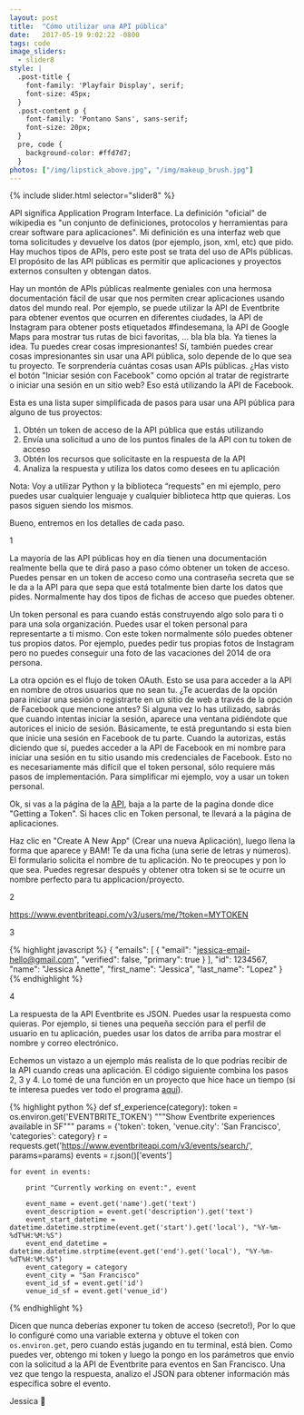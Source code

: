```yaml
---
layout: post
title:  "Cómo utilizar una API pública"
date:   2017-05-19 9:02:22 -0800
tags: code
image_sliders:
  - slider8
style: |
  .post-title {
    font-family: 'Playfair Display', serif;
    font-size: 45px;
  }
  .post-content p {
    font-family: 'Pontano Sans', sans-serif;
    font-size: 20px;
  }
  pre, code {
    background-color: #ffd7d7;
  }
photos: ["/img/lipstick_above.jpg", "/img/makeup_brush.jpg"]
---
```


{% include slider.html selector="slider8" %}

API significa Application Program Interface. La definición "oficial" de wikipedia es "un conjunto de definiciones, protocolos y herramientas para crear software para aplicaciones". Mi definición es una interfaz web que toma solicitudes y devuelve los datos (por ejemplo, json, xml, etc) que pido. Hay muchos tipos de APIs, pero este post se trata del uso de APIs públicas. El propósito de las API públicas es permitir que aplicaciones y proyectos externos consulten y obtengan datos.

Hay un montón de APIs públicas realmente geniales con una hermosa documentación fácil de usar que nos permiten crear aplicaciones usando datos del mundo real. Por ejemplo, se puede utilizar la API de Eventbrite para obtener eventos que ocurren en diferentes ciudades, la API de Instagram para obtener posts etiquetados #findesemana, la API de Google Maps para mostrar tus rutas de bici favoritas, ... bla bla bla. Ya tienes la idea. Tu puedes crear cosas impresionantes! Sí, también puedes crear cosas impresionantes sin usar una API pública, solo depende de lo que sea tu proyecto. Te sorprendería cuántas cosas usan APIs públicas. ¿Has visto el botón "Iniciar sesión con Facebook" como opción al tratar de registrarte o iniciar una sesión en un sitio web? Eso está utilizando la API de Facebook.

Esta es una lista super simplificada de pasos para usar una API pública para alguno de tus proyectos:

1. Obtén un token de acceso de la API pública que estás utilizando
2. Envía una solicitud a uno de los puntos finales de la API con tu token de acceso
3. Obtén los recursos que solicitaste en la respuesta de la API
4. Analiza la respuesta y utiliza los datos como desees en tu aplicación

Nota: Voy a utilizar Python y la biblioteca “requests” en mi ejemplo, pero puedes usar cualquier lenguaje y cualquier biblioteca http que quieras. Los pasos siguen siendo los mismos.

Bueno, entremos en los detalles de cada paso.

1

La mayoría de las API públicas hoy en día tienen una documentación realmente bella que te dirá paso a paso cómo obtener un token de acceso. Puedes pensar en un token de acceso como una contraseña secreta que se le da a la API para que sepa que está totalmente bien darte los datos que pides. Normalmente hay dos tipos de fichas de acceso que puedes obtener.

Un token personal es para cuando estás construyendo algo solo para ti o para una sola organización. Puedes usar el token personal para representarte a tí mismo. Con este token normalmente sólo puedes obtener tus propios datos. Por ejemplo, puedes pedir tus propias fotos de Instagram pero no puedes conseguir una foto de las vacaciones del 2014 de ora persona.

La otra opción es el flujo de token OAuth. Esto se usa para acceder a la API en nombre de otros usuarios que no sean tu. ¿Te acuerdas de la opción para iniciar una sesión o registrarte en un sitio de web a través de la opción de Facebook que mencione antes? Si alguna vez lo has utilizado, sabrás que cuando intentas iniciar la sesión, aparece una ventana pidiéndote que autorices el inicio de sesión. Básicamente, te está preguntando si esta bien que inicie una sesión en Facebook de tu parte. Cuando la autorizas, estás diciendo que sí, puedes acceder a la API de Facebook en mi nombre para iniciar una sesión en tu sitio usando mis credenciales de Facebook. Esto no es necesariamente más difícil que el token personal, sólo requiere más pasos de implementación. Para simplificar mi ejemplo, voy a usar un token personal.

Ok, si vas a la página de la [API][api-page], baja a la parte de la pagina donde dice "Getting a Token". Si haces clic en Token personal, te llevará a la página de aplicaciones.

Haz clic en "Create A New App" (Crear una nueva Aplicación), luego llena la forma que aparece y BAM! Te da una ficha (una serie de letras y números). El formulario solicita el nombre de tu aplicación. No te preocupes y pon lo que sea. Puedes regresar después y obtener otra token si se te ocurre un nombre perfecto para tu applicacion/proyecto.

2

https://www.eventbriteapi.com/v3/users/me/?token=MYTOKEN

3

{% highlight javascript %}
{
    "emails": [
        {
            "email": "jessica-email-hello@gmail.com",
            "verified": false,
            "primary": true
        }
    ],
    "id": 1234567,
    "name": "Jessica Anette",
    "first_name": "Jessica",
    "last_name": "Lopez"
}
{% endhighlight %}

4

La respuesta de la API Eventbrite es JSON. Puedes usar la respuesta como quieras. Por ejemplo, si tienes una pequeña sección para el perfil de usuario en tu aplicación, puedes usar los datos de arriba para mostrar el nombre y correo electrónico.

Echemos un vistazo a un ejemplo más realista de lo que podrías recibir de la API cuando creas una aplicación. El código siguiente combina los pasos 2, 3 y 4. Lo tomé de una función en un proyecto que hice hace un tiempo (si te interesa puedes ver todo el programa [aquí][eventbrite-ex]).

{% highlight python %}
def sf_experience(category):
    token = os.environ.get('EVENTBRITE_TOKEN')
    """Show Eventbrite experiences available in SF"""
    params = {'token': token, 'venue.city': 'San Francisco', 'categories': category}
    r = requests.get('https://www.eventbriteapi.com/v3/events/search/', params=params)
    events = r.json()['events']

    for event in events:

        print "Currently working on event:", event

        event_name = event.get('name').get('text')
        event_description = event.get('description').get('text')
        event_start_datetime = datetime.datetime.strptime(event.get('start').get('local'), "%Y-%m-%dT%H:%M:%S")
        event_end_datetime = datetime.datetime.strptime(event.get('end').get('local'), "%Y-%m-%dT%H:%M:%S")
        event_category = category
        event_city = "San Francisco"
        event_id_sf = event.get('id')
        venue_id_sf = event.get('venue_id')

{% endhighlight %}

Dicen que nunca deberías exponer tu token de acceso (secreto!), Por lo que lo configuré como una variable externa y obtuve el token con `os.environ.get`, pero cuando estás jugando en tu terminal, está bien. Como puedes ver, obtengo mi token y luego la pongo en los parámetros que envío con la solicitud a la API de Eventbrite para eventos en San Francisco. Una vez que tengo la respuesta, analizo el JSON para obtener información más específica sobre el evento.

Jessica 👋

[api-page]: https://www.eventbrite.com/developer/v3/api_overview/authentication/
[eventbrite-ex]: https://github.com/jessanettica/Andarography
